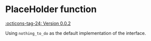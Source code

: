 # PlaceHolder function

[:octicons-tag-24: Version 0.0.2](https://sakurajimamaii.github.io/AVE-DOC/version/core/#002)

Using `nothing_to_do` as the default implementation of the interface.
